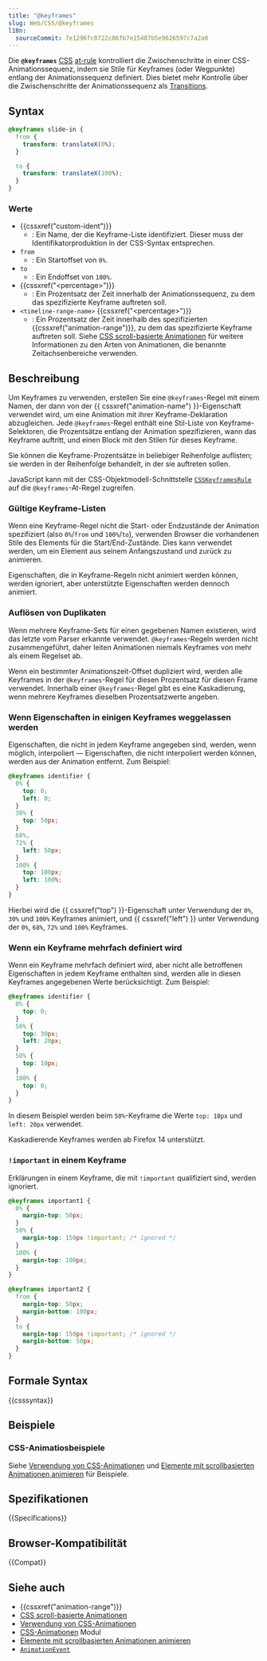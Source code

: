 ```yaml
---
title: "@keyframes"
slug: Web/CSS/@keyframes
l10n:
  sourceCommit: 7e1296fc0722c86fb7e15487b5e9626597c7a2a0
---
```


Die **`@keyframes`** [CSS](/de/docs/Web/CSS) [at-rule](/de/docs/Web/CSS/CSS_syntax/At-rule) kontrolliert die Zwischenschritte in einer CSS-Animationssequenz, indem sie Stile für Keyframes (oder Wegpunkte) entlang der Animationssequenz definiert. Dies bietet mehr Kontrolle über die Zwischenschritte der Animationssequenz als [Transitions](/de/docs/Web/CSS/CSS_transitions).

## Syntax

```css
@keyframes slide-in {
  from {
    transform: translateX(0%);
  }

  to {
    transform: translateX(100%);
  }
}
```

### Werte

- {{cssxref("custom-ident")}}
  - : Ein Name, der die Keyframe-Liste identifiziert. Dieser muss der Identifikatorproduktion in der CSS-Syntax entsprechen.
- `from`
  - : Ein Startoffset von `0%`.
- `to`
  - : Ein Endoffset von `100%`.
- {{cssxref("&lt;percentage&gt;")}}
  - : Ein Prozentsatz der Zeit innerhalb der Animationssequenz, zu dem das spezifizierte Keyframe auftreten soll.
- `<timeline-range-name>` {{cssxref("&lt;percentage&gt;")}}
  - : Ein Prozentsatz der Zeit innerhalb des spezifizierten {{cssxref("animation-range")}}, zu dem das spezifizierte Keyframe auftreten soll. Siehe [CSS scroll-basierte Animationen](/de/docs/Web/CSS/CSS_scroll-driven_animations) für weitere Informationen zu den Arten von Animationen, die benannte Zeitachsenbereiche verwenden.

## Beschreibung

Um Keyframes zu verwenden, erstellen Sie eine `@keyframes`-Regel mit einem Namen, der dann von der {{ cssxref("animation-name") }}-Eigenschaft verwendet wird, um eine Animation mit ihrer Keyframe-Deklaration abzugleichen. Jede `@keyframes`-Regel enthält eine Stil-Liste von Keyframe-Selektoren, die Prozentsätze entlang der Animation spezifizieren, wann das Keyframe auftritt, und einen Block mit den Stilen für dieses Keyframe.

Sie können die Keyframe-Prozentsätze in beliebiger Reihenfolge auflisten; sie werden in der Reihenfolge behandelt, in der sie auftreten sollen.

JavaScript kann mit der CSS-Objektmodell-Schnittstelle [`CSSKeyframesRule`](/de/docs/Web/API/CSSKeyframesRule) auf die `@keyframes`-At-Regel zugreifen.

### Gültige Keyframe-Listen

Wenn eine Keyframe-Regel nicht die Start- oder Endzustände der Animation spezifiziert (also `0%`/`from` und `100%`/`to`), verwenden Browser die vorhandenen Stile des Elements für die Start/End-Zustände. Dies kann verwendet werden, um ein Element aus seinem Anfangszustand und zurück zu animieren.

Eigenschaften, die in Keyframe-Regeln nicht animiert werden können, werden ignoriert, aber unterstützte Eigenschaften werden dennoch animiert.

### Auflösen von Duplikaten

Wenn mehrere Keyframe-Sets für einen gegebenen Namen existieren, wird das letzte vom Parser erkannte verwendet. `@keyframes`-Regeln werden nicht zusammengeführt, daher leiten Animationen niemals Keyframes von mehr als einem Regelset ab.

Wenn ein bestimmter Animationszeit-Offset dupliziert wird, werden alle Keyframes in der `@keyframes`-Regel für diesen Prozentsatz für diesen Frame verwendet. Innerhalb einer `@keyframes`-Regel gibt es eine Kaskadierung, wenn mehrere Keyframes dieselben Prozentsatzwerte angeben.

### Wenn Eigenschaften in einigen Keyframes weggelassen werden

Eigenschaften, die nicht in jedem Keyframe angegeben sind, werden, wenn möglich, interpoliert — Eigenschaften, die nicht interpoliert werden können, werden aus der Animation entfernt. Zum Beispiel:

```css
@keyframes identifier {
  0% {
    top: 0;
    left: 0;
  }
  30% {
    top: 50px;
  }
  68%,
  72% {
    left: 50px;
  }
  100% {
    top: 100px;
    left: 100%;
  }
}
```

Hierbei wird die {{ cssxref("top") }}-Eigenschaft unter Verwendung der `0%`, `30%` und `100%` Keyframes animiert, und {{ cssxref("left") }} unter Verwendung der `0%`, `68%`, `72%` und `100%` Keyframes.

### Wenn ein Keyframe mehrfach definiert wird

Wenn ein Keyframe mehrfach definiert wird, aber nicht alle betroffenen Eigenschaften in jedem Keyframe enthalten sind, werden alle in diesen Keyframes angegebenen Werte berücksichtigt. Zum Beispiel:

```css
@keyframes identifier {
  0% {
    top: 0;
  }
  50% {
    top: 30px;
    left: 20px;
  }
  50% {
    top: 10px;
  }
  100% {
    top: 0;
  }
}
```

In diesem Beispiel werden beim `50%`-Keyframe die Werte `top: 10px` und `left: 20px` verwendet.

Kaskadierende Keyframes werden ab Firefox 14 unterstützt.

### `!important` in einem Keyframe

Erklärungen in einem Keyframe, die mit `!important` qualifiziert sind, werden ignoriert.

```css
@keyframes important1 {
  0% {
    margin-top: 50px;
  }
  50% {
    margin-top: 150px !important; /* ignored */
  }
  100% {
    margin-top: 100px;
  }
}

@keyframes important2 {
  from {
    margin-top: 50px;
    margin-bottom: 100px;
  }
  to {
    margin-top: 150px !important; /* ignored */
    margin-bottom: 50px;
  }
}
```

## Formale Syntax

{{csssyntax}}

## Beispiele

### CSS-Animatiosbeispiele

Siehe [Verwendung von CSS-Animationen](/de/docs/Web/CSS/CSS_animations/Using_CSS_animations) und [Elemente mit scrollbasierten Animationen animieren](https://developer.chrome.com/docs/css-ui/scroll-driven-animations) für Beispiele.

## Spezifikationen

{{Specifications}}

## Browser-Kompatibilität

{{Compat}}

## Siehe auch

- {{cssxref("animation-range")}}
- [CSS scroll-basierte Animationen](/de/docs/Web/CSS/CSS_scroll-driven_animations)
- [Verwendung von CSS-Animationen](/de/docs/Web/CSS/CSS_animations/Using_CSS_animations)
- [CSS-Animationen](/de/docs/Web/CSS/CSS_animations) Modul
- [Elemente mit scrollbasierten Animationen animieren](https://developer.chrome.com/docs/css-ui/scroll-driven-animations)
- [`AnimationEvent`](/de/docs/Web/API/AnimationEvent)
